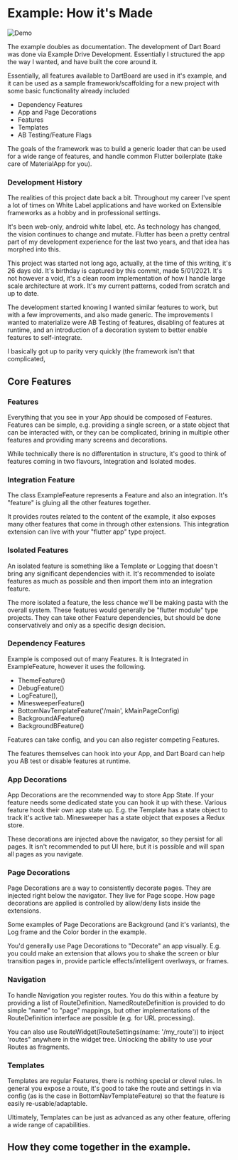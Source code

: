 # Example: How it's Made  

![Demo](https://media3.giphy.com/media/Yo9eqMoEBYB1S45A92/giphy.gif)

The example doubles as documentation. The development of Dart Board was done via 
Example Drive Development. Essentially I structured the app the way I wanted, and have built the core around it.

Essentially, all features available to DartBoard are used in it's example, and it can be used as a sample framework/scaffolding for a new project with some basic functionality already included

 - Dependency Features
 - App and Page Decorations
 - Features
 - Templates
 - AB Testing/Feature Flags

The goals of the framework was to build a generic loader that can be used for a wide range of features, and handle common Flutter boilerplate (take care of MaterialApp for you).  

### Development History
The realities of this project date back a bit. Throughout my career I've spent a lot of times on White Label applications and have worked on Extensible frameworks as a hobby and in professional settings.

It's been web-only, android white label, etc. As technology has changed, the vision continues to change and mutate. Flutter has been a pretty central part of my development experience for the last two years, and that idea has morphed into this.

This project was started not long ago, actually, at the time of this writing, it's 26 days old. It's birthday is captured by this commit, made 5/01/2021. It's not however a void, it's a clean room implementation of how I handle large scale architecture at work. It's my current patterns, coded from scratch and up to date.

The development started knowing I wanted similar features to work, but with a few improvements, and also made generic. The improvements I wanted to materialize were AB Testing of features, disabling of features at runtime, and an introduction of a decoration system to better enable features to self-integrate.

I basically got up to parity very quickly (the framework isn't that complicated, 


## Core Features

### Features

Everything that you see in your App should be composed of Features. Features can be simple, e.g. providing a single screen, or a state object that can be interacted with, or they can be complicated, brining in multiple other features and providing many screens and decorations.

While technically there is no differentation in structure, it's good to think of features coming in two flavours, Integration and Isolated modes.

### Integration Feature
The class ExampleFeature represents a Feature and also an integration. It's "feature" is gluing all the other features together.

It provides routes related to the content of the example, it also exposes many other features that come in through other extensions.  This integration extension can live with your "flutter app" type project.

### Isolated Features
An isolated feature is something like a Template or Logging that doesn't bring any significant dependencies with it. It's recommended to isolate features as much as possible and then import them into an integration feature.

The more isolated a feature, the less chance we'll be making pasta with the overall system. These features would generally be "flutter module" type projects. They can take other Feature dependencies, but should be done conservatively and only as a specific design decision. 

### Dependency Features
  Example is composed out of many Features. It is Integrated in ExampleFeature, however it uses the following.
  
- ThemeFeature()
- DebugFeature()
- LogFeature(),
- MinesweeperFeature()
- BottomNavTemplateFeature('/main', kMainPageConfig)
- BackgroundAFeature()
- BackgroundBFeature()
  
Features can take config, and you can also register competing Features.

The features themselves can hook into your App, and Dart Board can help you AB test or disable features at runtime. 

### App Decorations
App Decorations are the recommended way to store App State. If your feature needs some dedicated state you can hook it up with these. Various feature hook their own app state up. E.g. the Template has a state object to track it's active tab. Minesweeper has a state object that exposes a Redux store.

These decorations are injected above the navigator, so they persist for all pages. It isn't recommended to put UI here, but it is possible and will span all pages as you navigate.

### Page Decorations
Page Decorations are a way to consistently decorate pages. They are injected right below the navigator. They live for Page scope. How page decorations are applied is controlled by allow/deny lists inside the extensions. 

Some examples of Page Decorations are Background (and it's variants), the Log frame and the Color border in the example.

You'd generally use Page Decorations to "Decorate" an app visually. E.g. you could make an extension that allows you to shake the screen or blur transition pages in, provide particle effects/intelligent overlways, or frames.

### Navigation
To handle Navigation you register routes. You do this within a feature by providing a list of RouteDefinition. NamedRouteDefinition is provided to do simple "name" to "page" mappings, but other implementations of the RouteDefinition interface are possible (e.g. for URL processing).

You can also use RouteWidget(RouteSettings(name: '/my_route')) to inject 'routes" anywhere in the widget tree. Unlocking the ability to use your Routes as fragments.

### Templates

Templates are regular Features, there is nothing special or clevel rules. In general you expose a route, it's good to take the route and settings in via config (as is the case in BottomNavTemplateFeature) so that the feature is easily re-usable/adaptable.

Ultimately, Templates can be just as advanced as any other feature, offering a wide range of capabilities.


## How they come together in the example.

